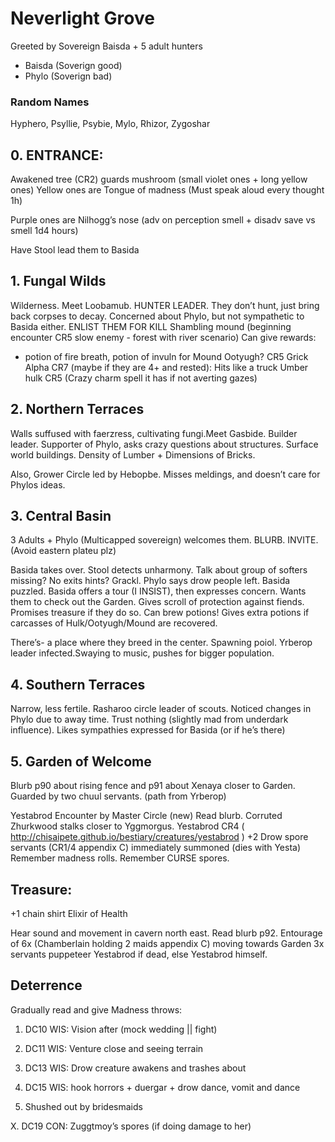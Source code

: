 # Neverlight Grove

Greeted by Sovereign Baisda + 5 adult hunters

- Baisda (Soverign good)
- Phylo (Soverign bad)

### Random Names
Hyphero, Psyllie, Psybie, Mylo, Rhizor, Zygoshar

## 0. ENTRANCE:
Awakened tree (CR2) guards mushroom (small violet ones + long yellow ones)
Yellow ones are Tongue of madness (Must speak aloud every thought 1h)

Purple ones are Nilhogg’s nose (adv on perception smell + disadv save vs smell 1d4 hours)


Have Stool lead them to Basida

## 1. Fungal Wilds
Wilderness. Meet Loobamub. HUNTER LEADER.
They don’t hunt, just bring back corpses to decay. Concerned about Phylo, but not sympathetic to Basida either. ENLIST THEM FOR KILL
Shambling mound (beginning encounter CR5 slow enemy - forest with river scenario)
Can give rewards:
- potion of fire breath, potion of invuln for Mound
Ootyugh? CR5
Grick Alpha CR7 (maybe if they are 4+ and rested):
Hits like a truck
Umber hulk CR5 (Crazy charm spell it has if not averting gazes)

## 2. Northern Terraces
Walls suffused with faerzress, cultivating fungi.Meet Gasbide. Builder leader.
Supporter of Phylo, asks crazy questions about structures.
Surface world buildings.
Density of Lumber + Dimensions of Bricks.

Also, Grower Circle led by Hebopbe. Misses meldings, and doesn’t care for Phylos ideas.

## 3. Central Basin
3 Adults + Phylo (Multicapped sovereign) welcomes them. BLURB. INVITE.
(Avoid eastern plateu plz)

Basida  takes over.  Stool detects unharmony. Talk about group of softers missing?
No exits hints? Grackl.
Phylo says drow people left. Basida puzzled.
Basida offers a tour (I INSIST), then expresses concern.
Wants them to check out the Garden. Gives scroll of protection against fiends.
Promises treasure if they do so. Can brew potions!
Gives extra potions if carcasses of Hulk/Ootyugh/Mound are recovered.

There’s- a place where they breed in the center. Spawning poiol. Yrberop leader infected.Swaying to music, pushes for bigger population.

## 4. Southern Terraces
Narrow, less fertile. Rasharoo circle leader of scouts. Noticed changes in Phylo due to away time. Trust nothing (slightly mad from underdark influence). Likes sympathies expressed for Basida (or if he’s there)

## 5. Garden of Welcome
Blurb p90 about rising fence and p91 about Xenaya closer to Garden.
Guarded by two chuul servants. (path from Yrberop)


Yestabrod Encounter by Master Circle (new)
Read blurb.
Corruted Zhurkwood stalks closer to Yggmorgus.
Yestabrod CR4 ( http://chisaipete.github.io/bestiary/creatures/yestabrod )
+2 Drow spore servants (CR1/4 appendix C) immediately summoned (dies with Yesta)
Remember madness rolls. Remember CURSE spores.

## Treasure:
+1 chain shirt
Elixir of Health

Hear sound and movement in cavern north east. Read blurb p92.
Entourage of 6x (Chamberlain holding 2 maids appendix C) moving towards  Garden
3x servants puppeteer Yestabrod if dead, else Yestabrod himself.

## Deterrence
Gradually read and give Madness throws:
1. DC10 WIS: Vision after (mock wedding || fight)

2. DC11 WIS: Venture close and seeing terrain
3. DC13 WIS: Drow creature awakens and trashes about
4. DC15 WIS: hook horrors + duergar + drow dance, vomit and dance
5. Shushed out by bridesmaids

X. DC19 CON: Zuggtmoy’s spores (if doing damage to her)

